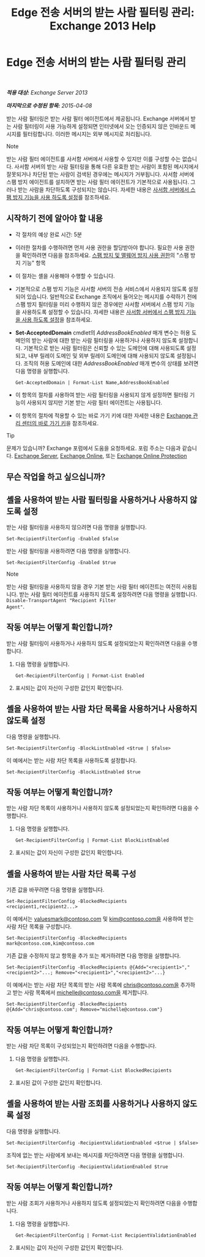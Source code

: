 ﻿---
title: 'Edge 전송 서버의 받는 사람 필터링 관리: Exchange 2013 Help'
TOCTitle: Edge 전송 서버의 받는 사람 필터링 관리
ms:assetid: f2d0041f-2872-4669-95ec-443233f4956d
ms:mtpsurl: https://technet.microsoft.com/ko-kr/library/Bb125187(v=EXCHG.150)
ms:contentKeyID: 50484524
ms.date: 05/22/2018
mtps_version: v=EXCHG.150
ms.translationtype: MT
---

# Edge 전송 서버의 받는 사람 필터링 관리

 

_**적용 대상:** Exchange Server 2013_

_**마지막으로 수정된 항목:** 2015-04-08_

받는 사람 필터링은 받는 사람 필터 에이전트에서 제공됩니다. Exchange 서버에서 받는 사람 필터링이 사용 가능하게 설정되면 인터넷에서 오는 인증되지 않은 인바운드 메시지를 필터링합니다. 이러한 메시지는 외부 메시지로 처리됩니다.


> [!NOTE]
> 받는 사람 필터 에이전트를 사서함 서버에서 사용할 수 있지만 이를 구성할 수는 없습니다. 사서함 서버의 받는 사람 필터링을 통해 다른 유효한 받는 사람이 포함된 메시지에서 잘못되거나 차단된 받는 사람이 검색된 경우에는 메시지가 거부됩니다. 사서함 서버에 스팸 방지 에이전트를 설치하면 받는 사람 필터 에이전트가 기본적으로 사용됩니다. 그러나 받는 사람을 차단하도록 구성되지는 않습니다. 자세한 내용은 <A href="enable-anti-spam-functionality-on-mailbox-servers-exchange-2013-help.md">사서함 서버에서 스팸 방지 기능을 사용 하도록 설정</A>를 참조하세요.



## 시작하기 전에 알아야 할 내용

  - 각 절차의 예상 완료 시간: 5분

  - 이러한 절차를 수행하려면 먼저 사용 권한을 할당받아야 합니다. 필요한 사용 권한을 확인하려면 다음을 참조하세요. [스팸 방지 및 맬웨어 방지 사용 권한](anti-spam-and-anti-malware-permissions-exchange-2013-help.md)의 "스팸 방지 기능" 항목

  - 이 절차는 셸을 사용해야 수행할 수 있습니다.

  - 기본적으로 스팸 방지 기능은 사서함 서버의 전송 서비스에서 사용되지 않도록 설정되어 있습니다. 일반적으로 Exchange 조직에서 들어오는 메시지를 수락하기 전에 스팸 방지 필터링을 미리 수행하지 않은 경우에만 사서함 서버에서 스팸 방지 기능을 사용하도록 설정할 수 있습니다. 자세한 내용은 [사서함 서버에서 스팸 방지 기능을 사용 하도록 설정](enable-anti-spam-functionality-on-mailbox-servers-exchange-2013-help.md)을 참조하세요.

  - **Set-AcceptedDomain** cmdlet의 *AddressBookEnabled* 매개 변수는 허용 도메인의 받는 사람에 대한 받는 사람 필터링을 사용하거나 사용하지 않도록 설정합니다. 기본적으로 받는 사람 필터링은 신뢰할 수 있는 도메인에 대해 사용되도록 설정되고, 내부 릴레이 도메인 및 외부 릴레이 도메인에 대해 사용되지 않도록 설정됩니다. 조직의 허용 도메인에 대한 *AddressBookEnabled* 매개 변수의 상태를 보려면 다음 명령을 실행합니다.
    
        Get-AcceptedDomain | Format-List Name,AddressBookEnabled

  - 이 항목의 절차를 사용하여 받는 사람 필터링을 사용되지 않게 설정하면 필터링 기능이 사용되지 않지만 기본 받는 사람 필터 에이전트는 사용됩니다.

  - 이 항목의 절차에 적용할 수 있는 바로 가기 키에 대한 자세한 내용은 [Exchange 관리 센터의 바로 가기 키](keyboard-shortcuts-in-the-exchange-admin-center-exchange-online-protection-help.md)을 참조하세요.


> [!TIP]
> 문제가 있습니까? Exchange 포럼에서 도움을 요청하세요. 포럼 주소는 다음과 같습니다. <A href="https://go.microsoft.com/fwlink/p/?linkid=60612">Exchange Server</A>, <A href="https://go.microsoft.com/fwlink/p/?linkid=267542">Exchange Online</A>, 또는 <A href="https://go.microsoft.com/fwlink/p/?linkid=285351">Exchange Online Protection</A>



## 무슨 작업을 하고 싶으십니까?

## 셸을 사용하여 받는 사람 필터링을 사용하거나 사용하지 않도록 설정

받는 사람 필터링을 사용하지 않으려면 다음 명령을 실행합니다.

    Set-RecipientFilterConfig -Enabled $false

받는 사람 필터링을 사용하려면 다음 명령을 실행합니다.

    Set-RecipientFilterConfig -Enabled $true


> [!NOTE]
> 받는 사람 필터링을 사용하지 않을 경우 기본 받는 사람 필터 에이전트는 여전히 사용됩니다. 받는 사람 필터 에이전트를 사용하지 않도록 설정하려면 다음 명령을 실행합니다. <CODE>Disable-TransportAgent "Recipient Filter Agent"</CODE>.



## 작동 여부는 어떻게 확인합니까?

받는 사람 필터링이 사용하거나 사용하지 않도록 설정되었는지 확인하려면 다음을 수행합니다.

1.  다음 명령을 실행합니다.
    
        Get-RecipientFilterConfig | Format-List Enabled

2.  표시되는 값이 자신이 구성한 값인지 확인합니다.

## 셸을 사용하여 받는 사람 차단 목록을 사용하거나 사용하지 않도록 설정

다음 명령을 실행합니다.

    Set-RecipientFilterConfig -BlockListEnabled <$true | $false>

이 예에서는 받는 사람 차단 목록을 사용하도록 설정합니다.

    Set-RecipientFilterConfig -BlockListEnabled $true

## 작동 여부는 어떻게 확인합니까?

받는 사람 차단 목록이 사용하거나 사용하지 않도록 설정되었는지 확인하려면 다음을 수행합니다.

1.  다음 명령을 실행합니다.
    
        Get-RecipientFilterConfig | Format-List BlockListEnabled

2.  표시되는 값이 자신이 구성한 값인지 확인합니다.

## 셸을 사용하여 받는 사람 차단 목록 구성

기존 값을 바꾸려면 다음 명령을 실행합니다.

    Set-RecipientFilterConfig -BlockedRecipients <recipient1,recipient2...>

이 예에서는 valuesmark@contoso.com 및 kim@contoso.com을 사용하여 받는 사람 차단 목록을 구성합니다.

    Set-RecipientFilterConfig -BlockedRecipients mark@contoso.com,kim@contoso.com

기존 값을 수정하지 않고 항목을 추가 또는 제거하려면 다음 명령을 실행합니다.

    Set-RecipientFilterConfig -BlockedRecipients @{Add="<recipient1>","<recipient2>"...; Remove="<recipient1>","<recipient2>"...}

이 예에서는 받는 사람 차단 목록의 받는 사람 목록에 chris@contoso.com을 추가하고 받는 사람 목록에서 michelle@contoso.com을 제거합니다.

    Set-RecipientFilterConfig -BlockedRecipients @{Add="chris@contoso.com"; Remove="michelle@contoso.com"}

## 작동 여부는 어떻게 확인합니까?

받는 사람 차단 목록이 구성되었는지 확인하려면 다음을 수행합니다.

1.  다음 명령을 실행합니다.
    
        Get-RecipientFilterConfig | Format-List BlockedRecipients

2.  표시된 값이 구성한 값인지 확인합니다.

## 셸을 사용하여 받는 사람 조회를 사용하거나 사용하지 않도록 설정

다음 명령을 실행합니다.

    Set-RecipientFilterConfig -RecipientValidationEnabled <$true | $false>

조직에 없는 받는 사람에게 보내는 메시지를 차단하려면 다음 명령을 실행합니다.

    Set-RecipientFilterConfig -RecipientValidationEnabled $true

## 작동 여부는 어떻게 확인합니까?

받는 사람 조회가 사용하거나 사용하지 않도록 설정되었는지 확인하려면 다음을 수행합니다.

1.  다음 명령을 실행합니다.
    
        Get-RecipientFilterConfig | Format-List RecipientValidationEnabled

2.  표시되는 값이 자신이 구성한 값인지 확인합니다.

